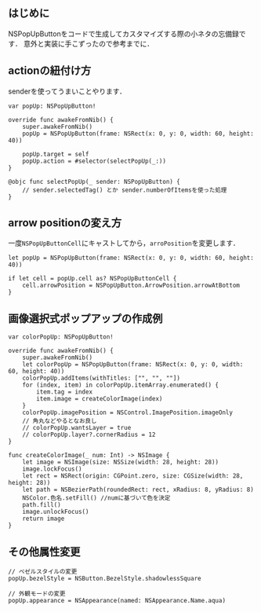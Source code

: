 <!-- title:Swift：NSPopUpButtonに関する小ネタ -->
## はじめに
NSPopUpButtonをコードで生成してカスタマイズする際の小ネタの忘備録です．
意外と実装に手こずったので参考までに．

## actionの紐付け方
senderを使ってうまいことやります．

```swift:
var popUp: NSPopUpButton!

override func awakeFromNib() {
    super.awakeFromNib()
    popUp = NSPopUpButton(frame: NSRect(x: 0, y: 0, width: 60, height: 40))

    popUp.target = self
    popUp.action = #selector(selectPopUp(_:))
}

@objc func selectPopUp(_ sender: NSPopUpButton) {
    // sender.selectedTag() とか sender.numberOfItemsを使った処理
}
```

## arrow positionの変え方
一度`NSPopUpButtonCell`にキャストしてから，`arroPosition`を変更します．

```swift:
let popUp = NSPopUpButton(frame: NSRect(x: 0, y: 0, width: 60, height: 40))

if let cell = popUp.cell as? NSPopUpButtonCell {
    cell.arrowPosition = NSPopUpButton.ArrowPosition.arrowAtBottom
}
```

## 画像選択式ポップアップの作成例

```swift:例：色選択ポップアップ
var colorPopUp: NSPopUpButton!

override func awakeFromNib() {
    super.awakeFromNib()
    let colorPopUp = NSPopUpButton(frame: NSRect(x: 0, y: 0, width: 60, height: 40))
    colorPopUp.addItems(withTitles: ["", "", ""])
    for (index, item) in colorPopUp.itemArray.enumerated() {
        item.tag = index
        item.image = createColorImage(index)
    }
    colorPopUp.imagePosition = NSControl.ImagePosition.imageOnly
    // 角丸などやるとなお良し
    // colorPopUp.wantsLayer = true
    // colorPopUp.layer?.cornerRadius = 12
}

func createColorImage(_ num: Int) -> NSImage {
    let image = NSImage(size: NSSize(width: 28, height: 28))
    image.lockFocus()
    let rect = NSRect(origin: CGPoint.zero, size: CGSize(width: 28, height: 28))
    let path = NSBezierPath(roundedRect: rect, xRadius: 8, yRadius: 8)
    NSColor.色名.setFill() //numに基づいて色を決定
    path.fill()
    image.unlockFocus()
    return image
}
```

## その他属性変更

```swift:
// ベゼルスタイルの変更
popUp.bezelStyle = NSButton.BezelStyle.shadowlessSquare

// 外観モードの変更
popUp.appearance = NSAppearance(named: NSAppearance.Name.aqua)
```
